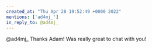 ```yaml
---
created_at: "Thu Apr 28 19:52:49 +0000 2022"
mentions: ['ad4mj_']
in_reply_to: @ad4mj_
---
```


@ad4mj_ Thanks Adam! Was really great to chat with you!